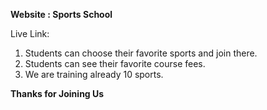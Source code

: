 <b>Website : Sports School</b>

Live Link: 

1. Students can choose their favorite sports and join there. 
2. Students can see their favorite course fees. 
3. We are training already 10 sports.


<b>Thanks for Joining Us</b>
